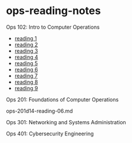 # ops-reading-notes
Ops 102: Intro to Computer Operations

- [reading 1](reading1.md)
- [reading 2](reading2.md)
- [reading 3](reading3.md)
- [reading 4](reading4.md)
- [reading 5](reading5.md)
- [reading 6](reading6.md)
- [reading 7](reading7.md)
- [reading 8](reading8.md)
- [reading 9](reading9.md)

Ops 201: Foundations of Computer Operations

ops-201d14-reading-06.md

Ops 301: Networking and Systems Administration



Ops 401: Cybersecurity Engineering
